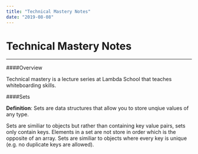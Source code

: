 ```yaml
---
title: "Technical Mastery Notes"
date: "2019-08-08"
---
```


# Technical Mastery Notes

---

####Overview

Technical mastery is a lecture series at Lambda School that teaches whiteboarding skills.

####Sets

**Definition**: Sets are data structures that allow you to store unqiue values of any type.

Sets are similiar to objects but rather than containing key value pairs, sets only contain keys. Elements in a set are not store in order which is the opposite of an array. Sets are similiar to objects where every key is unique (e.g. no duplicate keys are allowed).
